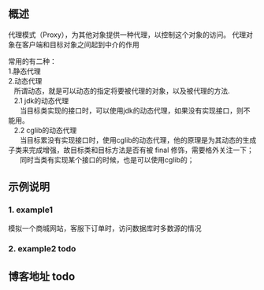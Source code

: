 ## 概述 

代理模式（Proxy），为其他对象提供一种代理，以控制这个对象的访问。
代理对象在客户端和目标对象之间起到中介的作用

常用的有二种： <br/>
1.静态代理 <br/>
2.动态代理 <br/>
&nbsp;&nbsp; 所谓动态，就是可以动态的指定将要被代理的对象，以及被代理的方法. <br/>
&nbsp;&nbsp; 2.1 jdk的动态代理 <br/>
&nbsp;&nbsp;&nbsp;&nbsp;&nbsp;&nbsp;当目标类实现的接口时，可以使用jdk的动态代理，如果没有实现接口，则不能用。  <br/>
&nbsp;&nbsp; 2.2 cglib的动态代理 <br/>
&nbsp;&nbsp;&nbsp;&nbsp;&nbsp;&nbsp;当目标累没有实现接口时，使用cglib的动态代理，他的原理是为其动态的生成子类来完成增强，故目标类和目标方法是否有被 final 修饰，需要格外关注一下； <br/>
&nbsp;&nbsp;&nbsp;&nbsp;&nbsp;&nbsp;同时当类有实现某个接口的时候，也是可以使用cglib的； <br/>


## 示例说明

### 1. example1
模拟一个商城网站，客服下订单时，访问数据库时多数源的情况


### 2. example2 todo


## 博客地址 todo




